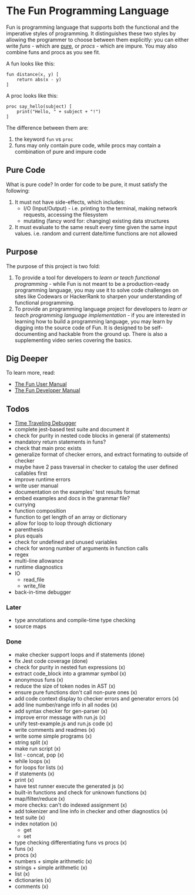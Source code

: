 # The Fun Programming Language

Fun is programming language that supports both the functional and the
imperative styles of programming. It distinguishes these two styles
by allowing the programmer to choose between them explicitly: you can
either write *funs* - which are [pure](https://en.wikipedia.org/wiki/Pure_function),
or *procs* - which are impure. You may also combine
funs and procs as you see fit.

A fun looks like this:

```
fun distance(x, y) [
    return abs(x - y)
]
```

A proc looks like this:

```
proc say_hello(subject) [
    print("Hello, " + subject + "!")
]
```

The difference between them are:

1. the keyword `fun` vs `proc`
2. funs may only contain pure code, while procs may contain
a combination of pure and impure code

## Pure Code

What is pure code? In order for code to be pure, it must
satisfy the following:

1. It must not have side-effects, which includes:
    * I/O (Input/Output) - i.e. printing to the terminal, making network requests, accessing the filesystem
    * mutating (fancy word for: changing) existing data structures
2. It must evaluate to the same result every time given the same input values. i.e. random and current date/time functions are not allowed

## Purpose

The purpose of this project is two fold:

1. To provide a tool for developers to *learn or teach functional programming* - while Fun is not meant to be a production-ready programming language, you may use it
to solve code challenges on sites like Codewars or HackerRank to sharpen your understanding of functional programming.
2. To provide an programming language project for developers to *learn or teach programming language implementation* - if you are interested in learning how
to build a programming language, you may learn by digging
into the source code of Fun. It is designed to be self-documenting and hackable from the ground up. There
is also a supplementing video series covering the basics.

## Dig Deeper

To learn more, read:

* [The Fun User Manual](USER_MANUAL.md)
* [The Fun Developer Manual](CONTRIBUTING.md)

## Todos

* [Time Traveling Debugger](https://github.com/airportyh/fun-lang/tree/time-travel-debugger)
* complete jest-based test suite and document it
* check for purity in nested code blocks in general (if statements)
* mandatory return statements in funs?
* check that main proc exists
* generalize format of checker errors, and extract formating to outside of checker
* maybe have 2 pass traversal in checker to catalog the user defined callables first
* improve runtime errors
* write user manual
* documentation on the examples' test results format
* embed examples and docs in the grammar file?
* currying
* function composition
* function to get length of an array or dictionary
* allow for loop to loop through dictionary
* parenthesis
* plus equals
* check for undefined and unused variables
* check for wrong number of arguments in function calls
* regex
* multi-line allowance
* runtime diagnostics
* IO
    * read_file
    * write_file
* back-in-time debugger

### Later

* type annotations and compile-time type checking
* source maps

### Done

* make checker support loops and if statements (done)
* fix Jest code coverage (done)
* check for purity in nested fun expressions (x)
* extract code_block into a grammar symbol (x)
* anonymous funs (x)
* reduce the size of token nodes in AST (x)
* ensure pure functions don't call non-pure ones (x)
* add code context display to checker errors and generator errors (x)
* add line number/range info in all nodes (x)
* add syntax checker for gen-parser (x)
* improve error message with run.js (x)
* unify test-example.js and run.js code (x)
* write comments and readmes (x)
* write some simple programs (x)
* string split (x)
* make run script (x)
* list - concat, pop (x)
* while loops (x)
* for loops for lists (x)
* if statements (x)
* print (x)
* have test runner execute the generated js (x)
* built-in functions and check for unknown functions (x)
* map/filter/reduce (x)
* more checks: can't do indexed assignment (x)
* add tokenizer and line info in checker and other diagnostics (x)
* test suite (x)
* index notation (x)
    * get
    * set
* type checking differentiating funs vs procs (x)
* funs (x)
* procs (x)
* numbers + simple arithmetic (x)
* strings + simple arithmetic (x)
* list (x)
* dictionaries (x)
* comments (x)

